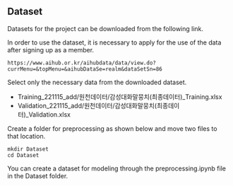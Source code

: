 ## Dataset
Datasets for the project can be downloaded from the following link.

In order to use the dataset, it is necessary to apply for the use of the data after signing up as a member.
```
https://www.aihub.or.kr/aihubdata/data/view.do?currMenu=&topMenu=&aihubDataSe=realm&dataSetSn=86
```
Select only the necessary data from the downloaded dataset.
- Training_221115_add/원천데이터/감성대화말뭉치(최종데이터)_Training.xlsx
- Validation_221115_add/원천데이터/감성대화말뭉치(최종데이터)_Validation.xlsx

Create a folder for preprocessing as shown below and move two files to that location.
```
mkdir Dataset
cd Dataset
```
You can create a dataset for modeling through the preprocessing.ipynb file in the Dataset folder.
